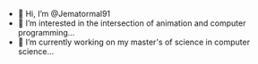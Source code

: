 - 👋 Hi, I’m @Jematormal91
- 👀 I’m interested in the intersection of animation and computer programming...
- 🌱 I’m currently working on my master's of science in computer science...
